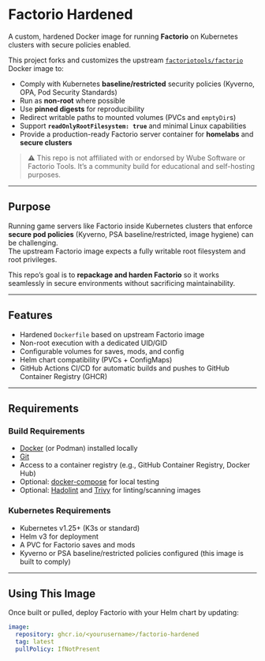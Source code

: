 # Factorio Hardened

A custom, hardened Docker image for running **Factorio** on Kubernetes clusters with secure policies enabled.

This project forks and customizes the upstream [`factoriotools/factorio`](https://hub.docker.com/r/factoriotools/factorio) Docker image to:
- Comply with Kubernetes **baseline/restricted** security policies (Kyverno, OPA, Pod Security Standards)
- Run as **non-root** where possible
- Use **pinned digests** for reproducibility
- Redirect writable paths to mounted volumes (PVCs and `emptyDir`s)
- Support **`readOnlyRootFilesystem: true`** and minimal Linux capabilities
- Provide a production-ready Factorio server container for **homelabs** and **secure clusters**

> ⚠️ This repo is not affiliated with or endorsed by Wube Software or Factorio Tools. It’s a community build for educational and self-hosting purposes.

---

## Purpose

Running game servers like Factorio inside Kubernetes clusters that enforce **secure pod policies** (Kyverno, PSA baseline/restricted, image hygiene) can be challenging.  
The upstream Factorio image expects a fully writable root filesystem and root privileges.

This repo’s goal is to **repackage and harden Factorio** so it works seamlessly in secure environments without sacrificing maintainability.

---

## Features

- Hardened `Dockerfile` based on upstream Factorio image
- Non-root execution with a dedicated UID/GID
- Configurable volumes for saves, mods, and config
- Helm chart compatibility (PVCs + ConfigMaps)
- GitHub Actions CI/CD for automatic builds and pushes to GitHub Container Registry (GHCR)

---

## Requirements

### Build Requirements
- [Docker](https://docs.docker.com/) (or Podman) installed locally
- [Git](https://git-scm.com/)
- Access to a container registry (e.g., GitHub Container Registry, Docker Hub)
- Optional: [docker-compose](https://docs.docker.com/compose/) for local testing
- Optional: [Hadolint](https://github.com/hadolint/hadolint) and [Trivy](https://aquasecurity.github.io/trivy/) for linting/scanning images

### Kubernetes Requirements
- Kubernetes v1.25+ (K3s or standard)
- Helm v3 for deployment
- A PVC for Factorio saves and mods
- Kyverno or PSA baseline/restricted policies configured (this image is built to comply)

---

## Using This Image

Once built or pulled, deploy Factorio with your Helm chart by updating:

```yaml
image:
  repository: ghcr.io/<yourusername>/factorio-hardened
  tag: latest
  pullPolicy: IfNotPresent
